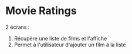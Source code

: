 # Movie Ratings

2 écrans :
1. Récupère une liste de films et l'affiche
2. Permet à l'utilisateur d'ajouter un film à la liste